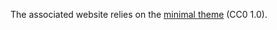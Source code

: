 The associated website relies on the [minimal theme](https://github.com/pages-themes/minimal) (CC0 1.0).




